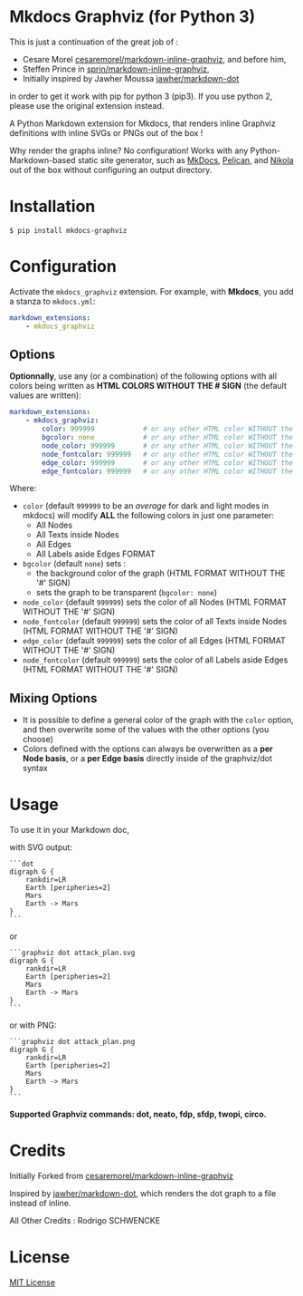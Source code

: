 Mkdocs Graphviz (for Python 3)
=======================================

This is just a continuation of the great job of :

* Cesare Morel [cesaremorel/markdown-inline-graphviz](https://github.com/cesaremorel/markdown-inline-graphviz), and before him,
* Steffen Prince in [sprin/markdown-inline-graphviz](https://github.com/sprin/markdown-inline-graphviz), 
* Initially inspired by Jawher Moussa [jawher/markdown-dot](https://github.com/jawher/markdown-dot)

in order to get it work with pip for python 3 (pip3). If you use python 2, please use the original extension instead.

A Python Markdown extension for Mkdocs, that renders inline Graphviz definitions with inline SVGs or PNGs out of the box !

Why render the graphs inline? No configuration! Works with any
Python-Markdown-based static site generator, such as [MkDocs](http://www.mkdocs.org/), [Pelican](http://blog.getpelican.com/), and
[Nikola](https://getnikola.com/) out of the box without configuring an output directory.

# Installation

    $ pip install mkdocs-graphviz

# Configuration

Activate the `mkdocs_graphviz` extension. For example, with **Mkdocs**, you add a
stanza to `mkdocs.yml`:

```yaml
markdown_extensions:
    - mkdocs_graphviz
```

## Options

**Optionnally**, use any (or a combination) of the following options with all colors being written as **HTML COLORS WITHOUT THE # SIGN** (the default values are written):

```yaml
markdown_extensions:
    - mkdocs_graphviz:
        color: 999999            # or any other HTML color WITHOUT the '#' sign
        bgcolor: none            # or any other HTML color WITHOUT the '#' sign
        node_color: 999999       # or any other HTML color WITHOUT the '#' sign
        node_fontcolor: 999999   # or any other HTML color WITHOUT the '#' sign
        edge_color: 999999       # or any other HTML color WITHOUT the '#' sign
        edge_fontcolor: 999999   # or any other HTML color WITHOUT the '#' sign

```

Where:

* `color` (default `999999` to be an *average* for dark and light modes in mkdocs) will modify **ALL** the following colors in just one parameter:
    * All Nodes
    * All Texts inside Nodes
    * All Edges
    * All Labels aside Edges
    FORMAT
* `bgcolor` (default `none`) sets :
    * the background color of the graph (HTML FORMAT WITHOUT THE '#' SIGN)
    * sets the graph to be transparent (`bgcolor: none`)
* `node_color` (default `999999`) sets the color of all Nodes (HTML FORMAT WITHOUT THE '#' SIGN)
* `node_fontcolor` (default `999999`) sets the color of all Texts inside Nodes (HTML FORMAT WITHOUT THE '#' SIGN)
* `edge_color` (default `999999`) sets the color of all Edges (HTML FORMAT WITHOUT THE '#' SIGN)
* `node_fontcolor` (default `999999`) sets the color of all Labels aside Edges (HTML FORMAT WITHOUT THE '#' SIGN)

## Mixing Options

* It is possible to define a general color of the graph with the `color` option, and then overwrite some of the values with the other options (you choose)
* Colors defined with the options can always be overwritten as a **per Node basis**, or a **per Edge basis** directly inside of the graphviz/dot syntax

# Usage

To use it in your Markdown doc, 

with SVG output:

    ```dot
    digraph G {
        rankdir=LR
        Earth [peripheries=2]
        Mars
        Earth -> Mars
    }
    ```

or

    ```graphviz dot attack_plan.svg
    digraph G {
        rankdir=LR
        Earth [peripheries=2]
        Mars
        Earth -> Mars
    }
    ```

or with PNG:

    ```graphviz dot attack_plan.png
    digraph G {
        rankdir=LR
        Earth [peripheries=2]
        Mars
        Earth -> Mars
    }
    ```

**Supported Graphviz commands: dot, neato, fdp, sfdp, twopi, circo.**

# Credits

Initially Forked from [cesaremorel/markdown-inline-graphviz](https://github.com/cesaremorel/markdown-inline-graphviz)

Inspired by [jawher/markdown-dot](https://github.com/jawher/markdown-dot),
which renders the dot graph to a file instead of inline.

All Other Credits : Rodrigo SCHWENCKE

# License

[MIT License](http://www.opensource.org/licenses/mit-license.php)

